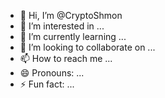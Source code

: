 - 👋 Hi, I’m @CryptoShmon
- 👀 I’m interested in ...
- 🌱 I’m currently learning ...
- 💞️ I’m looking to collaborate on ...
- 📫 How to reach me ...
- 😄 Pronouns: ...
- ⚡ Fun fact: ...

<!---
CryptoShmon/CryptoShmon is a ✨ special ✨ repository because its `README.md` (this file) appears on your GitHub profile.
You can click the Preview link to take a look at your changes.
--->
